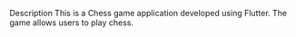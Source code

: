 Description
This is a Chess game application developed using Flutter. The game allows users to play chess.
